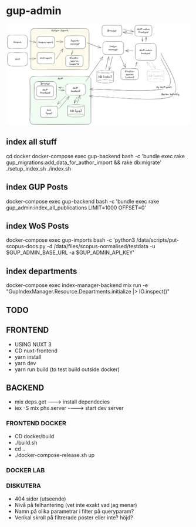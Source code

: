 # gup-admin

![Alt text](./GUP-admin-setup4.png "GUP-ADMIN")

## index all stuff

cd docker
docker-compose exec gup-backend bash -c 'bundle exec rake gup_migrations:add_data_for_author_import && rake db:migrate'
./setup_index.sh
./index.sh

## index GUP Posts

docker-compose exec gup-backend bash -c 'bundle exec rake gup_admin:index_all_publications LIMIT=1000 OFFSET=0'

## index WoS Posts

docker-compose exec gup-imports bash -c 'python3 /data/scripts/put-scopus-docs.py -d /data/files/scopus-normalised/testdata -u $GUP_ADMIN_BASE_URL -a $GUP_ADMIN_API_KEY'

##

## index departments

docker-compose exec index-manager-backend mix run -e "GupIndexManager.Resource.Departments.initialize |> IO.inspect()"

## TODO

## FRONTEND

- USING NUXT 3
- CD nuxt-frontend
- yarn install
- yarn dev
- yarn run build (to test build outside docker)

## BACKEND

- mix deps.get ---> install dependecies
- iex -S mix phx.server ----> start dev server

### FRONTEND DOCKER

- CD docker/build
- ./build.sh
- cd ..
- ./docker-compose-release.sh up

### DOCKER LAB

### DISKUTERA

- 404 sidor (utseende)
- Nivå på felhantering (vet inte exakt vad jag menar)
- Namn på olika parametrar i filter på queryparam?
- Verikal skroll på filtrerade poster eller inte? höjd?
